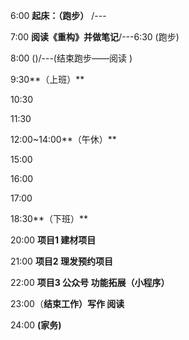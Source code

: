 6:00 **起床：（跑步）** /---

7:00 **阅读《重构》并做笔记**/---6:30 (跑步)

8:00 ()/---(结束跑步——阅读 )

9:30**（上班）**

10:30

11:30

12:00~14:00**（午休）**

15:00

16:00

17:00

18:30**（下班）**

20:00  **项目1 建材项目**

21:00  **项目2 理发预约项目**

22:00  **项目3 公众号 功能拓展（小程序）**

23:00（**结束工作）写作 阅读** 

24:00 **(家务)** 

